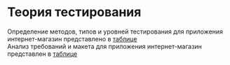 # Теория тестирования
Определение методов, типов и уровней тестирования для приложения интернет-магазин представлено в [таблице](https://docs.google.com/spreadsheets/d/15X7gvfwiIU-JeQVoK9g4E_PRB6Y6QiO5vDnZZ9Std6g/edit?usp=sharing)  
Анализ требований и макета для приложения интернет-магазин представлен в [таблице](https://docs.google.com/spreadsheets/d/1GwhC3O4QgSFwSX8HgfyF2U7uDtlVY1NViUUkwD8RvBA/edit#gid=0)

